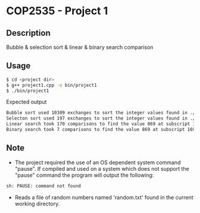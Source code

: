 # COP2535 - Project 1

## Description
Bubble & selection sort & linear & binary search comparison

## Usage
```bash
$ cd <project dir>
$ g++ project1.cpp -o bin/project1
$ ./bin/project1
```
Expected output
```bash
Bubble sort used 10309 exchanges to sort the integer values found in ./random.txt.
Selecton sort used 197 exchanges to sort the integer values found in ./random.txt.
Linear search took 170 comparisons to find the value 869 at subscript 169
Binary search took 7 comparisons to find the value 869 at subscript 169
```
## Note
- The project required the use of an OS dependent system command "pause".
If compiled and used on a system which does not support the "pause" command
the program will output the following:
```bash
sh: PAUSE: command not found
```
- Reads a file of random numbers named 'random.txt' found in the current working
directory. 